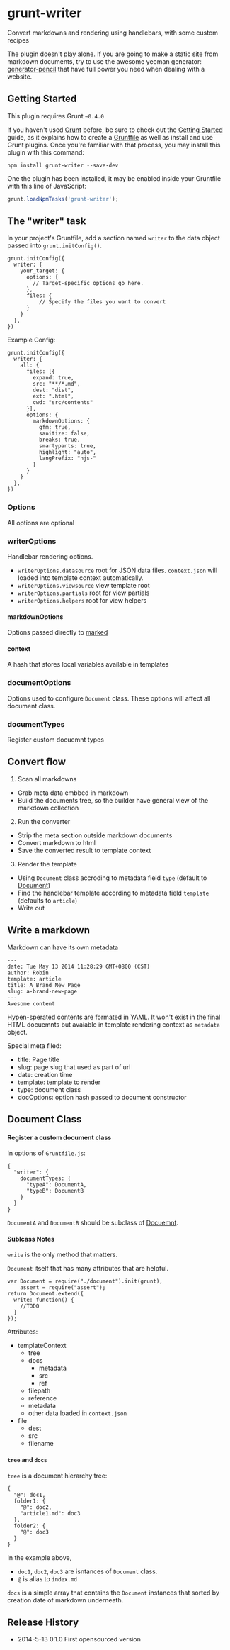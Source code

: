 # grunt-writer

Convert markdowns and rendering using handlebars, with some custom recipes

The plugin doesn't play alone. If you are going to make a static site from markdown documents, try to use the awesome yeoman generator: [generator-pencil](https://github.com/RobinQu/generator-pencil) that have full power you need when dealing with a website.


## Getting Started

This plugin requires Grunt `~0.4.0`

If you haven't used [Grunt](http://gruntjs.com/) before, be sure to check out the [Getting Started](http://gruntjs.com/getting-started) guide, as it explains how to create a [Gruntfile](http://gruntjs.com/sample-gruntfile) as well as install and use Grunt plugins. Once you're familiar with that process, you may install this plugin with this command:

```shell
npm install grunt-writer --save-dev
```

One the plugin has been installed, it may be enabled inside your Gruntfile with this line of JavaScript:

```js
grunt.loadNpmTasks('grunt-writer');
```

## The "writer" task

In your project's Gruntfile, add a section named `writer` to the data object passed into `grunt.initConfig()`.


    grunt.initConfig({
      writer: {
        your_target: {
          options: {
            // Target-specific options go here.
          },
          files: {
              // Specify the files you want to convert
          }
        }
      },
    })

Example Config:


    grunt.initConfig({
      writer: {
        all: {
          files: [{
            expand: true,
            src: "**/*.md",
            dest: "dist",
            ext: ".html",
            cwd: "src/contents"
          }],
          options: {
            markdownOptions: {
              gfm: true,
              sanitize: false,
              breaks: true,
              smartypants: true,
              highlight: "auto",
              langPrefix: "hjs-"
            }
          }
        }
      },
    })


### Options

All options are optional

### writerOptions

Handlebar rendering options.

* `writerOptions.datasource` root for JSON data files. `context.json` will loaded into template context automatically.
* `writerOptions.viewsource` view template root
* `writerOptions.partials` root for view partials
* `writerOptions.helpers` root for view helpers

#### markdownOptions

Options passed directly to [marked](https://github.com/chjj/marked)

#### context

A hash that stores local variables available in templates

### documentOptions

Options used to configure `Document` class. These options will affect all document class.

### documentTypes

Register custom docuemnt types

## Convert flow

1. Scan all markdowns
  * Grab meta data embbed in markdown
  * Build the documents tree, so the builder have general view of the markdown collection
2. Run the converter
  * Strip the meta section outside markdown documents
  * Convert markdown to html
  * Save the converted result to template context
3. Render the template
  * Using `Document` class accroding to metadata field `type` (default to [Document](/tasks/lib/document.js))
  * Find the handlebar template according to metadata field `template` (defaults to `article`)
  * Write out

## Write a markdown

Markdown can have its own metadata

    ---
    date: Tue May 13 2014 11:28:29 GMT+0800 (CST)
    author: Robin
    template: article
    title: A Brand New Page
    slug: a-brand-new-page
    ---
    Awesome content

Hypen-sperated contents are formated in YAML. It won't exist in the final HTML docuemnts but avaiable in template rendering context as `metadata` object.

Special meta filed:

* title: Page title
* slug: page slug that used as part of url
* date: creation time
* template: template to render
* type: document class
* docOptions: option hash passed to document constructor

## Document Class

#### Register a custom document class

In options of `Gruntfile.js`:

    {
      "writer": {
        documentTypes: {
          "typeA": DocumentA,
          "typeB": DocumentB
        }
      }
    }

`DocumentA` and `DocumentB` should be subclass of [Docuemnt](tasks/lib/document.js).


#### Sublcass Notes

`write` is the only method that matters.

`Document` itself that has many attributes that are helpful.


    var Document = require("./document").init(grunt),
        assert = require("assert");
    return Document.extend({
      write: function() {
        //TODO
      }
    });

Attributes:

* templateContext
  * tree
  * docs
    * metadata
    * src
    * ref
  * filepath
  * reference
  * metadata
  * other data loaded in `context.json`
* file
  * dest
  * src
  * filename
  
#### `tree` and `docs`

`tree` is a document hierarchy tree:


    {
      "@": doc1,
      folder1: {
        "@": doc2,
        "article1.md": doc3
      },
      folder2: {
        "@": doc3
      }
    }

In the example above, 

* `doc1`, `doc2`, `doc3` are isntances of `Document` class.
* `@` is alias to `index.md`

`docs` is a simple array that contains the `Document` instances that sorted by creation date of markdown underneath.


## Release History

* 2014-5-13 0.1.0 First opensourced version